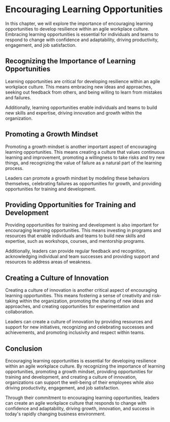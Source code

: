 # Encouraging Learning Opportunities

In this chapter, we will explore the importance of encouraging learning opportunities to develop resilience within an agile workplace culture. Embracing learning opportunities is essential for individuals and teams to respond to change with confidence and adaptability, driving productivity, engagement, and job satisfaction.

Recognizing the Importance of Learning Opportunities
----------------------------------------------------

Learning opportunities are critical for developing resilience within an agile workplace culture. This means embracing new ideas and approaches, seeking out feedback from others, and being willing to learn from mistakes and failures.

Additionally, learning opportunities enable individuals and teams to build new skills and expertise, driving innovation and growth within the organization.

Promoting a Growth Mindset
--------------------------

Promoting a growth mindset is another important aspect of encouraging learning opportunities. This means creating a culture that values continuous learning and improvement, promoting a willingness to take risks and try new things, and recognizing the value of failure as a natural part of the learning process.

Leaders can promote a growth mindset by modeling these behaviors themselves, celebrating failures as opportunities for growth, and providing opportunities for training and development.

Providing Opportunities for Training and Development
----------------------------------------------------

Providing opportunities for training and development is also important for encouraging learning opportunities. This means investing in programs and resources that enable individuals and teams to build new skills and expertise, such as workshops, courses, and mentorship programs.

Additionally, leaders can provide regular feedback and recognition, acknowledging individual and team successes and providing support and resources to address areas of weakness.

Creating a Culture of Innovation
--------------------------------

Creating a culture of innovation is another critical aspect of encouraging learning opportunities. This means fostering a sense of creativity and risk-taking within the organization, promoting the sharing of new ideas and approaches, and creating opportunities for experimentation and collaboration.

Leaders can create a culture of innovation by providing resources and support for new initiatives, recognizing and celebrating successes and achievements, and promoting inclusivity and respect within teams.

Conclusion
----------

Encouraging learning opportunities is essential for developing resilience within an agile workplace culture. By recognizing the importance of learning opportunities, promoting a growth mindset, providing opportunities for training and development, and creating a culture of innovation, organizations can support the well-being of their employees while also driving productivity, engagement, and job satisfaction.

Through their commitment to encouraging learning opportunities, leaders can create an agile workplace culture that responds to change with confidence and adaptability, driving growth, innovation, and success in today's rapidly changing business environment.
